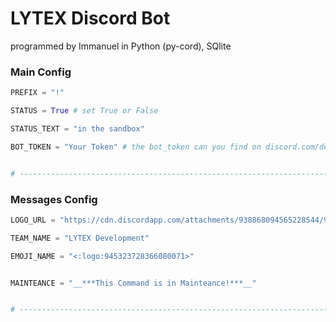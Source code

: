 # LYTEX Discord Bot
programmed by Immanuel in Python (py-cord), SQlite

### Main Config
```py
PREFIX = "!"

STATUS = True # set True or False

STATUS_TEXT = "in the sandbox"

BOT_TOKEN = "Your Token" # the bot_token can you find on discord.com/developers


# ---------------------------------------------------------------------------------------- #
```

### Messages Config
```py
LOGO_URL = "https://cdn.discordapp.com/attachments/938868094565228544/939504001173581855/logo.png"

TEAM_NAME = "LYTEX Development"

EMOJI_NAME = "<:logo:945323728366080071>"


MAINTEANCE = "__***This Command is in Mainteance!***__"


# ---------------------------------------------------------------------------------------- #
```
